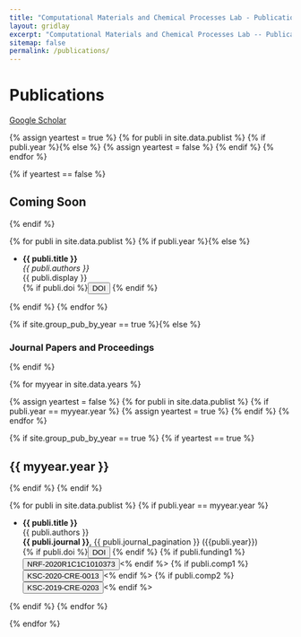```yaml
---
title: "Computational Materials and Chemical Processes Lab - Publications"
layout: gridlay
excerpt: "Computational Materials and Chemical Processes Lab -- Publications."
sitemap: false
permalink: /publications/
---
```



# Publications

[Google Scholar](https://scholar.google.com/citations?hl=en&user=1bRl4o4AAAAJ)

{% assign yeartest = true %}
{% for publi in site.data.publist %}
  {% if publi.year %}{% else %}
   {% assign yeartest = false %}
  {% endif %}
{% endfor %}

{% if yeartest == false %}
## Coming Soon
{% endif %}

{% for publi in site.data.publist %}
  {% if publi.year %}{% else %}
  <div class="well-sm">
  <ul class="flex-container">
  <li class="flex-item">
  <strong> {{ publi.title }}</strong><br/>
  <i>{{ publi.authors }} </i><br/>
  {{ publi.display }}<br/>
  {% if publi.doi %}<a href="http://dx.doi.org/{{ publi.doi }}" target="blank"><button class="btn-doi">DOI</button></a> {% endif %}
  </li>
  </ul>
  </div>
  {% endif %}
{% endfor %}

{% if site.group_pub_by_year == true %}{% else %}
### Journal Papers and Proceedings
{% endif %}

{% for myyear in site.data.years %}

{% assign yeartest = false %}
{% for publi in site.data.publist %}
  {% if publi.year == myyear.year %}
   {% assign yeartest = true %}
  {% endif %}
{% endfor %}

{% if site.group_pub_by_year == true %}
{% if yeartest == true %}
## {{ myyear.year }}
{% endif %}
{% endif %}

{% for publi in site.data.publist %}
{% if publi.year == myyear.year %}

<div class="well-sm">
<ul class="flex-container">
<li class="flex-item">
  <b>{{ publi.title }}</b><br/>
  {{ publi.authors }}<br/>
  <b>{{ publi.journal }}</b>, {{ publi.journal_pagination }} ({{publi.year}}) <br/>
  {% if publi.doi %}<a href="http://dx.doi.org/{{ publi.doi }}" target="blank"><button class="btn-doi">DOI</button></a> {% endif %}
  {% if publi.funding1 %}<button class="btn-funding1">NRF-2020R1C1C1010373</button><% endif %>
  {% if publi.comp1 %}<button class="btn-comp1">KSC-2020-CRE-0013</button><% endif %>
  {% if publi.comp2 %}<button class="btn-comp2">KSC-2019-CRE-0203</button><% endif %>

</li>
</ul>
</div>
{% endif %}
{% endfor %}

{% endfor %}
